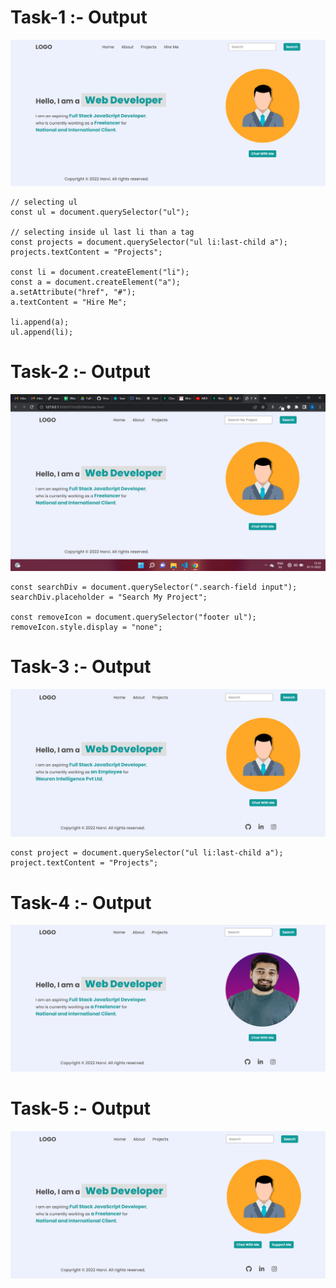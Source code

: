 # Task-1 :- Output

![Project](./task1Output.png)

```
// selecting ul
const ul = document.querySelector("ul");

// selecting inside ul last li than a tag
const projects = document.querySelector("ul li:last-child a");
projects.textContent = "Projects";

const li = document.createElement("li");
const a = document.createElement("a");
a.setAttribute("href", "#");
a.textContent = "Hire Me";

li.append(a);
ul.append(li);
```

# Task-2 :- Output

![Project](./task2Output.png)

```
const searchDiv = document.querySelector(".search-field input");
searchDiv.placeholder = "Search My Project";

const removeIcon = document.querySelector("footer ul");
removeIcon.style.display = "none";
```

# Task-3 :- Output

![Project](./task3Output.png)

```
const project = document.querySelector("ul li:last-child a");
project.textContent = "Projects";
```

# Task-4 :- Output

![Project](./task4Output.png)

# Task-5 :- Output

![Project](./task5Output.png)
